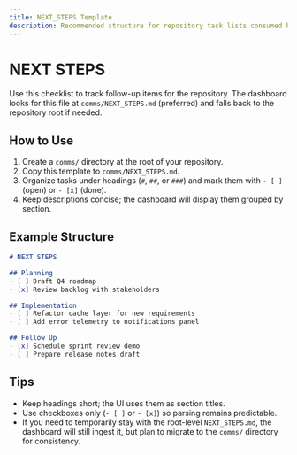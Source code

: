 ```yaml
---
title: NEXT_STEPS Template
description: Recommended structure for repository task lists consumed by the dashboard.
---
```


# NEXT STEPS

Use this checklist to track follow-up items for the repository. The dashboard looks for this file at `comms/NEXT_STEPS.md` (preferred) and falls back to the repository root if needed.

## How to Use

1. Create a `comms/` directory at the root of your repository.
2. Copy this template to `comms/NEXT_STEPS.md`.
3. Organize tasks under headings (`#`, `##`, or `###`) and mark them with `- [ ]` (open) or `- [x]` (done).
4. Keep descriptions concise; the dashboard will display them grouped by section.

## Example Structure

```markdown
# NEXT STEPS

## Planning
- [ ] Draft Q4 roadmap
- [x] Review backlog with stakeholders

## Implementation
- [ ] Refactor cache layer for new requirements
- [ ] Add error telemetry to notifications panel

## Follow Up
- [x] Schedule sprint review demo
- [ ] Prepare release notes draft
```

## Tips

- Keep headings short; the UI uses them as section titles.
- Use checkboxes only (`- [ ]` or `- [x]`) so parsing remains predictable.
- If you need to temporarily stay with the root-level `NEXT_STEPS.md`, the dashboard will still ingest it, but plan to migrate to the `comms/` directory for consistency.
